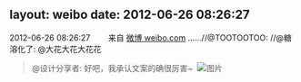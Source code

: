 layout: weibo
date: 2012-06-26 08:26:27
---
<meta name="referrer" content="no-referrer" />

2012-06-26 08:26:27  &nbsp;&nbsp;&nbsp;&nbsp;&nbsp;&nbsp; 来自 <a href="http://weibo.com/" rel="nofollow">微博 weibo.com</a>
......//@TOOTOOTOO: //@糖溶化了: @大花大花大花花
>  @设计分享者: 好吧，我承认文案的确很厉害~ ​​​
>  ![图片](https://ww4.sinaimg.cn/large/71fcebb5gw1du8gzrgvu6j.jpg)
